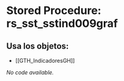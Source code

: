 # Stored Procedure: rs_sst_sstind009graf

## Usa los objetos:
- [[GTH_IndicadoresGH]]

*No code available.*
